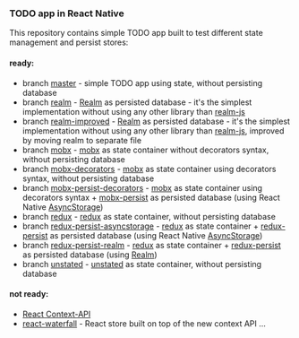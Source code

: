 ### TODO app in React Native
This repository contains simple TODO app built to test different state management and persist stores:
#### ready:
* branch [master](https://github.com/marcinkornek/todo-react-native) - simple TODO app using state, without persisting database
* branch [realm](https://github.com/marcinkornek/todo-react-native/tree/realm) - [Realm](https://realm.io/docs/javascript/latest/) as persisted database - it's the simplest implementation without using any other library than [realm-js](https://github.com/realm/realm-js)
* branch [realm-improved](https://github.com/marcinkornek/todo-react-native/tree/realm-improved) - [Realm](https://realm.io/docs/javascript/latest/) as persisted database - it's the simplest implementation without using any other library than [realm-js](https://github.com/realm/realm-js), improved by moving realm to separate file
* branch [mobx](https://github.com/marcinkornek/todo-react-native/tree/mobx) - [mobx](https://github.com/mobxjs/mobx) as state container without decorators syntax, without persisting database
* branch [mobx-decorators](https://github.com/marcinkornek/todo-react-native/tree/mobx-decorators) - [mobx](https://github.com/mobxjs/mobx) as state container using decorators syntax, without persisting database
* branch [mobx-persist-decorators](https://github.com/marcinkornek/todo-react-native/tree/mobx-persist-decorators) - [mobx](https://github.com/mobxjs/mobx) as state container using decorators syntax + [mobx-persist](https://github.com/pinqy520/mobx-persist) as persisted database (using React Native [AsyncStorage](https://facebook.github.io/react-native/docs/asyncstorage.html))
* branch [redux](https://github.com/marcinkornek/todo-react-native/tree/redux) - [redux](https://github.com/reactjs/redux) as state container, without persisting database
* branch [redux-persist-asyncstorage](https://github.com/marcinkornek/todo-react-native/tree/redux-persist-asyncstorage) - [redux](https://github.com/reactjs/redux) as state container + [redux-persist](https://github.com/rt2zz/redux-persist) as persisted database (using React Native [AsyncStorage](https://facebook.github.io/react-native/docs/asyncstorage.html))
* branch [redux-persist-realm](https://github.com/marcinkornek/todo-react-native/tree/redux-persist-realm) - [redux](https://github.com/reactjs/redux) as state container + [redux-persist](https://github.com/rt2zz/redux-persist) as persisted database (using [Realm](https://realm.io/docs/javascript/latest/))
* branch [unstated](https://github.com/marcinkornek/todo-react-native/tree/unstated) - [unstated](https://github.com/jamiebuilds/unstated) as state container, without persisting database

#### not ready:
* [React Context-API](https://reactjs.org/docs/context.html)
* [react-waterfall](https://github.com/didierfranc/react-waterfall) - React store built on top of the new context API
...
